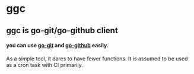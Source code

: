 # ggc
## ggc is go-git/go-github client

#### you can use [go-git](https://github.com/go-git/go-git) and [go-github](https://github.com/google/go-github) easily.

As a simple tool, it dares to have fewer functions.
It is assumed to be used as a cron task with CI primarily.
